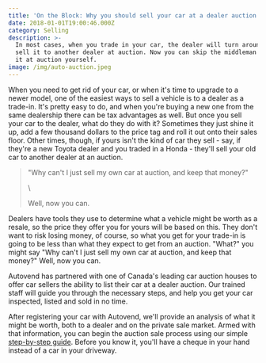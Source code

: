 ```yaml
---
title: 'On the Block: Why you should sell your car at a dealer auction'
date: 2018-01-01T19:00:46.000Z
category: Selling
description: >-
  In most cases, when you trade in your car, the dealer will turn around and
  sell it to another dealer at auction. Now you can skip the middleman and sell
  it at auction yourself.
image: /img/auto-auction.jpeg
---
```

When you need to get rid of your car, or when it's time to upgrade to a newer model, one of the easiest ways to sell a vehicle is to a dealer as a trade-in. It's pretty easy to do, and when you're buying a new one from the same dealership there can be tax advantages as well. But once you sell your car to the dealer, what do they do with it? Sometimes they just shine it up, add a few thousand dollars to the price tag and roll it out onto their sales floor. Other times, though, if yours isn't the kind of car they sell - say, if they're a new Toyota dealer and you traded in a Honda - they'll sell your old car to another dealer at an auction. 

> "Why can't I just sell my own car at auction, and keep that money?" 
>
> \
>
> Well, now you can.

Dealers have tools they use to determine what a vehicle might be worth as a resale, so the price they offer you for yours will be based on this. They don't want to risk losing money, of course, so what you get for your trade-in is going to be less than what they expect to get from an auction. "What?" you might say "Why can't I just sell my own car at auction, and keep that money?" Well, now you can.

Autovend has partnered with one of Canada's leading car auction houses to offer car sellers the ability to list their car at a dealer auction. Our trained staff will guide you through the necessary steps, and help you get your car inspected, listed and sold in no time.

After registering your car with Autovend, we'll provide an analysis of what it might be worth, both to a dealer and on the private sale market. Armed with that information, you can begin the auction sale process using our simple [step-by-step guide](https://www.autovend.ca/howtosell#auction). Before you know it, you'll have a cheque in your hand instead of a car in your driveway.
